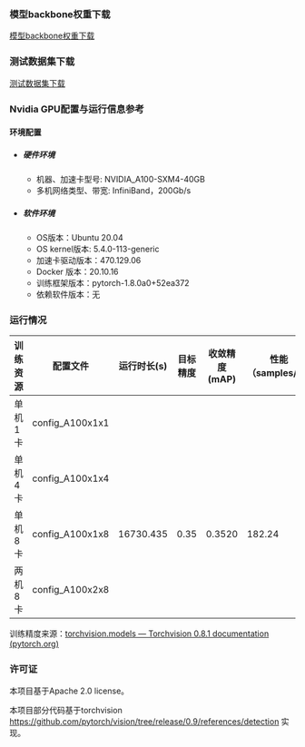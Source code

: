 ### 模型backbone权重下载
[模型backbone权重下载](https://download.pytorch.org/models/resnet50-19c8e357.pth)
### 测试数据集下载
[测试数据集下载](.https://cocodataset.org/)

### Nvidia GPU配置与运行信息参考
#### 环境配置

- ##### 硬件环境
    - 机器、加速卡型号: NVIDIA_A100-SXM4-40GB
    - 多机网络类型、带宽: InfiniBand，200Gb/s

- ##### 软件环境
   - OS版本：Ubuntu 20.04
   - OS kernel版本: 5.4.0-113-generic     
   - 加速卡驱动版本：470.129.06
   - Docker 版本：20.10.16
   - 训练框架版本：pytorch-1.8.0a0+52ea372
   - 依赖软件版本：无


### 运行情况
| 训练资源 | 配置文件        | 运行时长(s) | 目标精度 | 收敛精度(mAP) | 性能（samples/s） |
| -------- | --------------- | ----------- | -------- | ------------- | ----------------- |
| 单机1卡  | config_A100x1x1 |     |    |       |             |
| 单机4卡  | config_A100x1x4 |    |    |        |             |
| 单机8卡  | config_A100x1x8 | 16730.435    | 0.35     | 0.3520        | 182.24            |
| 两机8卡  | config_A100x2x8 |      |      |        |            |

训练精度来源：[torchvision.models — Torchvision 0.8.1 documentation (pytorch.org)](https://pytorch.org/vision/0.8/models.html?highlight=faster#torchvision.models.detection.fasterrcnn_resnet50_fpn)

### 许可证

本项目基于Apache 2.0 license。

本项目部分代码基于torchvision https://github.com/pytorch/vision/tree/release/0.9/references/detection 实现。
